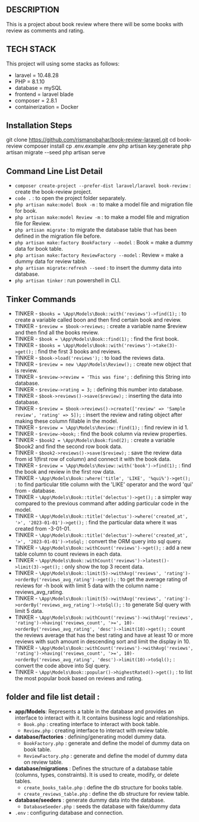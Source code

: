 ## DESCRIPTION

This is a project about book review where there will be some books with review as comments and rating.

## TECH STACK

This project will using some stacks as follows:
- laravel = 10.48.28
- PHP = 8.1.10
- database = mySQL
- frontend = laravel blade
- composer = 2.8.1
- containerization = Docker

## Installation Steps

git clone https://github.com/rismanobahar/book-review-laravel.git
cd book-review
composer install
cp .env.example .env
php artisan key:generate
php artisan migrate --seed
php artisan serve

## Command Line List Detail

- `composer create-project --prefer-dist laravel/laravel book-review` : create the book-review project.
- `code .` : to open the project folder separately.
- `php artisan make:model Book -m` : to make a model file and migration file for book.
- `php artisan make:model Review -m` : to make a model file and migration file for Review.
- `php artisan migrate` : to migrate the database table that has been defined in the migration file before.
- `php artisan make:factory BookFactory --model` : Book = make a dummy data for book table.
- `php artisan make:factory ReviewFactory --model` : Review = make a dummy data for review table.
- `php artisan migrate:refresh --seed` : to insert the dummy data into database.
- `php artisan tinker` : run powershell in CLI.

## Tinker Commands

-  TINKER - `$books = \App\Models\Book::with('reviews')->find(1);` : to create a variable called boon and then find certain book and review.
-  TINKER - `$review = $book->reviews;` : create a variable name $review and then find all the books review.
-  TINKER - `$book = \App\Models\Book::find(1);` : find the first book.
-  TINKER - `$books = \App\Models\Book::with('reviews')->take(3)->get();` : find the first 3 books and reviews.
-  TINKER - `$book->load('reviews');` : to load the reviews data.
-  TINKER - `$review = new \App\Models\Review();` : create new object that is review.
-  TINKER - `$review->review = 'This was fine';` : defining this String into database.
-  TINKER - `$review->rating = 3;` : defining this number into database.
-  TINKER - `$book->reviews()->save($review);` : inserting the data into database.
-  TINKER - `$review = $book->reviews()->create(['review' => 'Sample review', 'rating' => 5]);` : insert the review and rating object after making these column fillable in the model.
- TINKER - `$review = \App\Models\Review::find(1);` : find review in id 1.
- TINKER - `$review->book;` : find the book column via review properties.
- TINKER - `$book2 = \App\Models\Book:find(2);` : create a variable $book2 and find the second row book data.
- TINKER - `$book2->reviews()->save($review);` : save the review data from id 1(first row of column) and connect it with the book data.
- TINKER - `$review = \App\Models\Review::with('book')->find(1);` : find the book and review in the first row data.
- TINKER - `\App\Models\Book::where('title', 'LIKE', '%qui%')->get();` : to find particular title column with the 'LIKE' operator and the word 'qui' from - database.
- TINKER - `\App\Models\Book::title('delectus')->get();` : a simpler way compared to the previous command after adding particular code in the model.
- TINKER - `\App\Models\Book::title('delectus')->where('created_at', '>', '2023-01-01')->get();` : find the particular data where it was created from -3-01-01.
- TINKER - `\App\Models\Book::title('delectus')->where('created_at', '>', '2023-01-01')->toSql;` : convert the ORM query into sql query.
- TINKER - `\App\Models\Book::withCount('reviews')->get();` : add a new table column to count reviews in each data.
- TINKER - `\App\Models\Book::withCount('reviews')->latest()->limit(3)->get();` : only show the top 3 recent data.
- TINKER - `\App\Models\Book::limit(5)->withAvg('reviews', 'rating')->orderBy('reviews_avg_rating')->get();` : to get the average rating of reviews for -h book with limit 5 data with the column name : reviews_avg_rating.
- TINKER - `\App\Models\Book::limit(5)->withAvg('reviews', 'rating')->orderBy('reviews_avg_rating')->toSql();` : to generate Sql query with limit 5 data.
- TINKER - `\App\Models\Book::withCount('reviews')->withAvg('reviews', 'rating')->having('reviews_count', '>=', 10)->orderBy('reviews_avg_rating', 'desc')->limit(10)->get();` : count the reviews average that has the best rating and have at least 10 or more reviews with such amount in descending sort and limit the display in 10.
- TINKER - `\App\Models\Book::withCount('reviews')->withAvg('reviews', 'rating')->having('reviews_count', '>=', 10)->orderBy('reviews_avg_rating', 'desc')->limit(10)->toSql();` : convert the code above into Sql query.
- TINKER - `\App\Models\Book::popular()->highestRated()->get();` : to list the most popular book based on reviews and rating.

## folder and file list detail : 

- **app/Models**: Represents a table in the database and provides an interface to interact with it. It contains business logic and relationships.
    - `Book.php` : creating interface to interact with book table.
    - `Review.php` : creating interface to interact with review table.
- **database/factories** : defining/generating model dummy data.
    - `BookFactory.php` :  generate and define the model of dummy data on book table.
    - `ReviewFactory.php` : generate and define the model of dummy data on review table.
- **database/migrations** : Defines the structure of a database table (columns, types, constraints). It is used to create, modify, or delete tables.
    - `create_books_table.php` : define the db structure for books table.
    - `create_reviews_table.php` : define the db structure for review table.
- **database/seeders** : generate dummy data into the database.
    - `DatabaseSeeder.php` : seeds the database with fake/dummy data
- `.env` : configuring database and connection.


